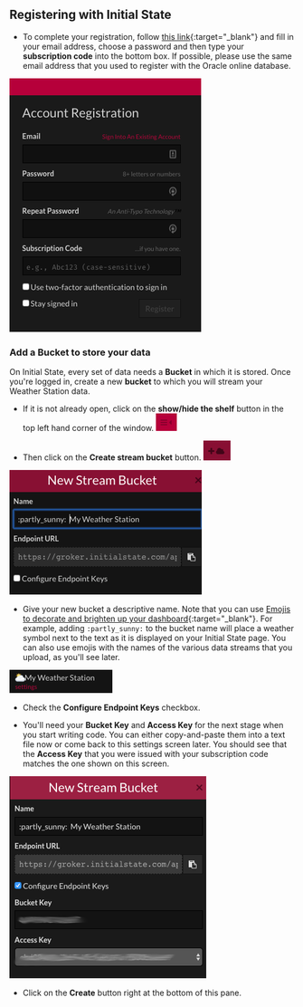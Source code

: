 ## Registering with Initial State

- To complete your registration, follow [this link](https://rpi.hosted-app.com/#/register/){:target="_blank"} and fill in your email address, choose a password and  then type your **subscription code** into the bottom box. If possible, please use the same email address that you used to register with the Oracle online database.

![](images/image4.png)

### Add a Bucket to store your data

On Initial State, every set of data needs a **Bucket** in which it is stored. Once you're logged in, create a new **bucket** to which you will stream your Weather Station data.

- If it is not already open, click on the **show/hide the shelf** button in the top left hand corner of the window. ![](images/image5.png)

- Then click on the **Create stream bucket** button. ![](images/image29.png)

![](images/image6.png)

- Give your new bucket a descriptive name. Note that you can use [Emojis to decorate and brighten up your dashboard](http://support.initialstate.com/knowledgebase/articles/667693-emojis){:target="_blank"}. For example, adding `:partly_sunny:` to the bucket name will place a weather symbol next to the text as it is displayed on your Initial State page. You can also use emojis with the names of the various data streams that you upload, as you'll see later.

![](images/image2.png)

- Check the **Configure Endpoint Keys** checkbox.

- You'll need your **Bucket Key** and **Access Key** for the next stage when you start writing code. You can either copy-and-paste them into a text file now or come back to this settings screen later.  You should see that the **Access Key** that you were issued with your subscription code matches the one shown on this screen.

![](images/image9.png)

- Click on the **Create** button right at the bottom of this pane.
